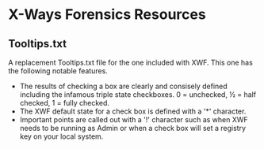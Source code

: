 # X-Ways Forensics Resources

## Tooltips.txt
A replacement Tooltips.txt file for the one included with XWF.  This one has the following notable features.
- The results of checking a box are clearly and consisely defined including the infamous triple state checkboxes.  0 = unchecked, ½ = half checked, 1 = fully checked.
- The XWF default state for a check box is defined with a '*' character.
- Important points are called out with a '!' character such as when XWF needs to be running as Admin or when a check box will set a registry key on your local system.
